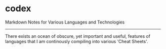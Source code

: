 # codex
Markdown Notes for Various Languages and Technologies

---

There exists an ocean of obscure, yet important and useful, features of languages that I am continously compiling into various 'Cheat Sheets'.
